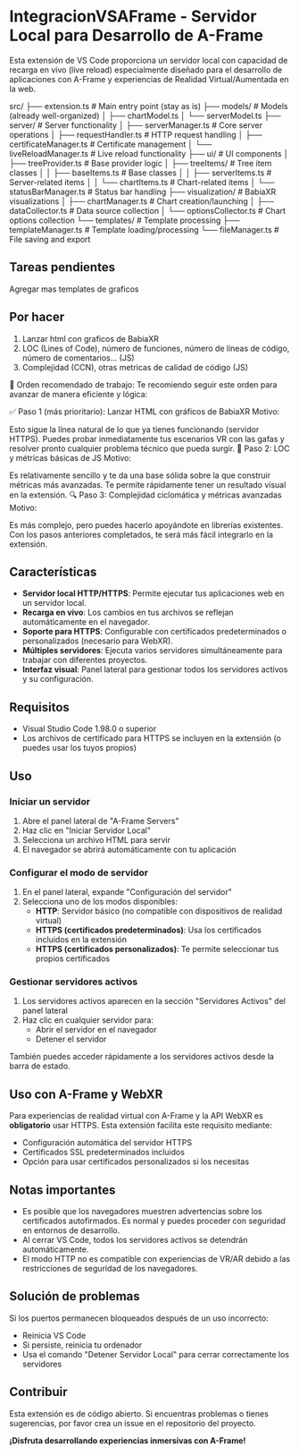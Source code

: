 # IntegracionVSAFrame - Servidor Local para Desarrollo de A-Frame

Esta extensión de VS Code proporciona un servidor local con capacidad de recarga en vivo (live reload) especialmente diseñado para el desarrollo de aplicaciones con A-Frame y experiencias de Realidad Virtual/Aumentada en la web.

src/
├── extension.ts                # Main entry point (stay as is)
├── models/                     # Models (already well-organized)
│   ├── chartModel.ts
│   └── serverModel.ts
├── server/                     # Server functionality 
│   ├── serverManager.ts        # Core server operations
│   ├── requestHandler.ts       # HTTP request handling
│   ├── certificateManager.ts   # Certificate management
│   └── liveReloadManager.ts    # Live reload functionality
├── ui/                         # UI components
│   ├── treeProvider.ts         # Base provider logic
│   ├── treeItems/              # Tree item classes
│   │   ├── baseItems.ts        # Base classes
│   │   ├── serverItems.ts      # Server-related items
│   │   └── chartItems.ts       # Chart-related items
│   └── statusBarManager.ts     # Status bar handling
├── visualization/              # BabiaXR visualizations
│   ├── chartManager.ts         # Chart creation/launching
│   ├── dataCollector.ts        # Data source collection
│   └── optionsCollector.ts     # Chart options collection
└── templates/                  # Template processing
    ├── templateManager.ts      # Template loading/processing
    └── fileManager.ts          # File saving and export

## Tareas pendientes

Agregar mas templates de graficos


## Por hacer
1. Lanzar html con graficos de BabiaXR
2. LOC (Lines of Code), número de funciones, número de líneas de código, número de comentarios... (JS)
3. Complejidad (CCN), otras metricas de calidad de código (JS) 

🚀 Orden recomendado de trabajo:
Te recomiendo seguir este orden para avanzar de manera eficiente y lógica:

✅ Paso 1 (más prioritario): Lanzar HTML con gráficos de BabiaXR
Motivo:

Esto sigue la línea natural de lo que ya tienes funcionando (servidor HTTPS).
Puedes probar inmediatamente tus escenarios VR con las gafas y resolver pronto cualquier problema técnico que pueda surgir.
🔄 Paso 2: LOC y métricas básicas de JS
Motivo:

Es relativamente sencillo y te da una base sólida sobre la que construir métricas más avanzadas.
Te permite rápidamente tener un resultado visual en la extensión.
🔍 Paso 3: Complejidad ciclomática y métricas avanzadas
Motivo:

Es más complejo, pero puedes hacerlo apoyándote en librerías existentes.
Con los pasos anteriores completados, te será más fácil integrarlo en la extensión.


## Características

- **Servidor local HTTP/HTTPS**: Permite ejecutar tus aplicaciones web en un servidor local.
- **Recarga en vivo**: Los cambios en tus archivos se reflejan automáticamente en el navegador.
- **Soporte para HTTPS**: Configurable con certificados predeterminados o personalizados (necesario para WebXR).
- **Múltiples servidores**: Ejecuta varios servidores simultáneamente para trabajar con diferentes proyectos.
- **Interfaz visual**: Panel lateral para gestionar todos los servidores activos y su configuración.


## Requisitos

- Visual Studio Code 1.98.0 o superior
- Los archivos de certificado para HTTPS se incluyen en la extensión (o puedes usar los tuyos propios)

## Uso

### Iniciar un servidor

1. Abre el panel lateral de "A-Frame Servers"
2. Haz clic en "Iniciar Servidor Local"
3. Selecciona un archivo HTML para servir
4. El navegador se abrirá automáticamente con tu aplicación

### Configurar el modo de servidor

1. En el panel lateral, expande "Configuración del servidor"
2. Selecciona uno de los modos disponibles:
   - **HTTP**: Servidor básico (no compatible con dispositivos de realidad virtual)
   - **HTTPS (certificados predeterminados)**: Usa los certificados incluidos en la extensión
   - **HTTPS (certificados personalizados)**: Te permite seleccionar tus propios certificados

### Gestionar servidores activos

1. Los servidores activos aparecen en la sección "Servidores Activos" del panel lateral
2. Haz clic en cualquier servidor para:
   - Abrir el servidor en el navegador
   - Detener el servidor

También puedes acceder rápidamente a los servidores activos desde la barra de estado.

## Uso con A-Frame y WebXR

Para experiencias de realidad virtual con A-Frame y la API WebXR es **obligatorio** usar HTTPS. Esta extensión facilita este requisito mediante:

- Configuración automática del servidor HTTPS
- Certificados SSL predeterminados incluidos
- Opción para usar certificados personalizados si los necesitas

## Notas importantes

- Es posible que los navegadores muestren advertencias sobre los certificados autofirmados. Es normal y puedes proceder con seguridad en entornos de desarrollo.
- Al cerrar VS Code, todos los servidores activos se detendrán automáticamente.
- El modo HTTP no es compatible con experiencias de VR/AR debido a las restricciones de seguridad de los navegadores.

## Solución de problemas

Si los puertos permanecen bloqueados después de un uso incorrecto:
- Reinicia VS Code
- Si persiste, reinicia tu ordenador
- Usa el comando "Detener Servidor Local" para cerrar correctamente los servidores

## Contribuir

Esta extensión es de código abierto. Si encuentras problemas o tienes sugerencias, por favor crea un issue en el repositorio del proyecto.

**¡Disfruta desarrollando experiencias inmersivas con A-Frame!**
